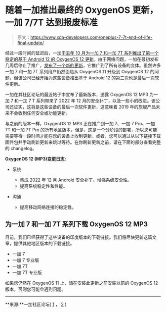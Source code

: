 # 随着一加推出最终的 OxygenOS 更新，一加 7/7T 达到报废标准

> 原文：<https://www.xda-developers.com/oneplus-7-7t-end-of-life-final-update/>

经过一段时间的延迟后，一加[于去年 10 月为一加 7 和一加 7T 系列推出了第一个稳定的基于 Android 12 的 OxygenOS 12 更新](https://www.xda-developers.com/oneplus-7-7t-pro-android-12-oxygenos-12-stable/)。由于网络问题，一加在最初发布几周后停止了推广，[发布了一个新的更新](https://www.xda-developers.com/oneplus-7-7t-pro-oxygenos-12-stable-2/)，它推广到了所有设备的变体。虽然许多一加 7 和一加 7T 系列用户仍然面临从 OxygenOS 11 升级到 OxygenOS 12 的问题，但该公司已经开始为这些设备推出基于 Android 12 的第三次也是最后一次软件更新。

一加在其社区论坛的最近帖子中宣布了最新版本，透露 OxygenOS 12 MP3 为一加 7 和一加 7 T 系列带来了 2022 年 12 月的安全补丁，以及一些小的改进。该公司还证实，这将是这些设备的最后一次软件更新，这意味着 2019 年的旗舰产品未来不会收到任何安全或功能更新。

与之前的版本一样，OxygenOS 12 MP3 正在推广到一加 7、一加 7 Pro、一加 7T 和一加 7T Pro 的所有地区版本。但是，这是一个分阶段的部署，所以您可能需要等待一段时间才能在您的设备上收到更新。或者，您可以通过从以下链接下载固件包并手动刷新更新来跳过等待。在你刷新更新之前，请在下面的部分查看完整的 changelog。

**OxygenOS 12 (MP3)变更日志:**

*   系统
    *   集成 2022 年 12 月 Android 安全补丁，增强系统安全性。
    *   提高系统稳定性和性能。

*   沟通
    *   提高移动网络连接的稳定性。

## 为一加 7 和一加 7T 系列下载 OxygenOS 12 MP3

目前，我们已经获得了这些设备的印度版本的下载链接。我们将尽快更新这篇文章，提供其他地区版本的下载链接。

*   一加 7
*   一加 7 专业版
*   一加 7T
*   一加 7T 专业版

如果您仍然在 OxygenOS 11 上，请在安装此更新之前安装以前的 OxygenOS 12 版本，否则您可能会遇到问题。

* * *

**来源:**一加社区论坛( [1](https://community.oneplus.com/wap/thread/1237960615487078409) ， [2](https://community.oneplus.com/wap/thread/1237881390193180674) )